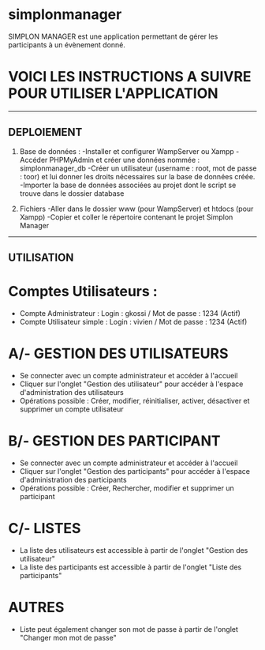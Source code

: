# simplonmanager

SIMPLON MANAGER est une application permettant de gérer les participants à un évènement donné.


# VOICI LES INSTRUCTIONS A SUIVRE POUR UTILISER L'APPLICATION

----------------------------------------------------------------------------------------------------------------------
DEPLOIEMENT
-----------
1. Base de données :
-Installer et configurer WampServer ou Xampp
-Accéder PHPMyAdmin et créer une données nommée : simplonmanager_db
-Créer un utilisateur (username : root, mot de passe : toor) et lui donner les droits nécessaires sur la base de données
créée.
-Importer la base de données associées au projet dont le script se trouve dans le dossier database

2. Fichiers
-Aller dans le dossier www (pour WampServer) et htdocs (pour Xampp)
-Copier et coller le répertoire contenant le projet Simplon Manager


----------------------------------------------------------------------------------------------------------------------
UTILISATION
-----------

# Comptes Utilisateurs :
- Compte Administrateur : Login : gkossi / Mot de passe : 1234 (Actif)
- Compte Utilisateur simple : Login : vivien / Mot de passe : 1234 (Actif)


# A/- GESTION DES UTILISATEURS
- Se connecter avec un compte administrateur et accéder à l'accueil
- Cliquer sur l'onglet "Gestion des utilisateur" pour accéder à l'espace d'administration des utilisateurs
- Opérations possible : Créer, modifier, réinitialiser, activer, désactiver et supprimer un compte utilisateur

# B/- GESTION DES PARTICIPANT
- Se connecter avec un compte administrateur et accéder à l'accueil
- Cliquer sur l'onglet "Gestion des participants" pour accéder à l'espace d'administration des participants
- Opérations possible : Créer, Rechercher, modifier et supprimer un participant

# C/- LISTES
- La liste des utilisateurs est accessible à partir de l'onglet "Gestion des utilisateur"
- La liste des participants est accessible à partir de l'onglet "Liste des participants"

# AUTRES
- Liste peut également changer son mot de passe à partir de l'onglet "Changer mon mot de passe"